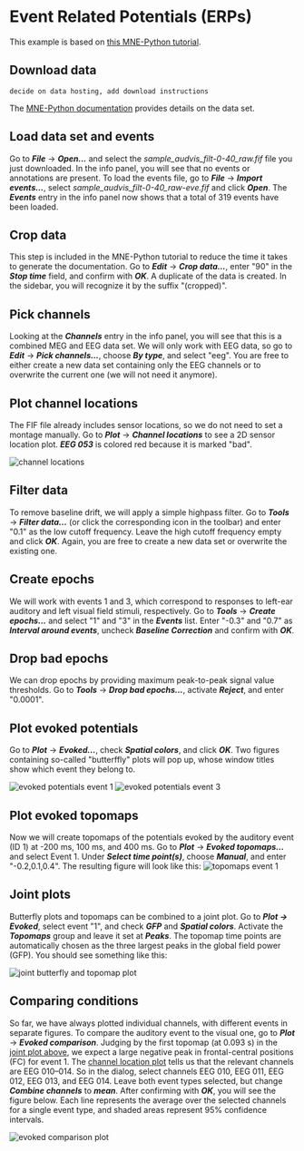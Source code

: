 # Event Related Potentials (ERPs)
This example is based on [this MNE-Python tutorial](https://mne.tools/stable/auto_tutorials/evoked/30_eeg_erp.html).

## Download data

```{admonition} TODO
decide on data hosting, add download instructions
```
The [MNE-Python documentation](https://mne.tools/stable/overview/datasets_index.html#sample) provides details on the data set.


## Load data set and events
Go to **_File_** → **_Open..._** and select the *sample_audvis_filt-0-40_raw.fif* file you just downloaded.
In the info panel, you will see that no events or annotations are present.
To load the events file, go to **_File_** → **_Import events..._**, select *sample_audvis_filt-0-40_raw-eve.fif* and click **_Open_**.
The **_Events_** entry in the info panel now shows that a total of 319 events have been loaded.


## Crop data
This step is included in the MNE-Python tutorial to reduce the time it takes to generate the documentation.
Go to **_Edit_** → **_Crop data..._**, enter "90" in the **_Stop time_** field, and confirm with **_OK_**.
A duplicate of the data is created.
In the sidebar, you will recognize it by the suffix "(cropped)".


## Pick channels
Looking at the **_Channels_** entry in the info panel, you will see that this is a combined MEG and EEG data set.
We will only work with EEG data, so go to **_Edit_** → **_Pick channels..._**, choose **_By type_**, and select "eeg".
You are free to either create a new data set containing only the EEG channels or to overwrite the current one (we will not need it anymore).

## Plot channel locations
The FIF file already includes sensor locations, so we do not need to set a montage manually.
Go to **_Plot_** → **_Channel locations_** to see a 2D sensor location plot.
**_EEG 053_** is colored red because it is marked "bad".

![channel locations](./images/erp/sensor_locations.png)


## Filter data
To remove baseline drift, we will apply a simple highpass filter.
Go to **_Tools_** → **_Filter data..._** (or click the corresponding icon in the toolbar) and enter "0.1" as the low cutoff frequency.
Leave the high cutoff frequency empty and click **_OK_**.
Again, you are free to create a new data set or overwrite the existing one.


## Create epochs
We will work with events 1 and 3, which correspond to responses to left-ear auditory and left visual field stimuli, respectively.
Go to **_Tools_** → **_Create epochs..._** and select "1" and "3" in the **_Events_** list.
Enter "-0.3" and "0.7" as **_Interval around events_**, uncheck **_Baseline Correction_** and confirm with **_OK_**.


## Drop bad epochs
We can drop epochs by providing maximum peak-to-peak signal value thresholds.
Go to **_Tools_** → **_Drop bad epochs..._**, activate **_Reject_**, and enter "0.0001".


## Plot evoked potentials
Go to **_Plot_** → **_Evoked..._**, check **_Spatial colors_**, and click **_OK_**.
Two figures containing so-called "butterffly" plots will pop up, whose window titles show which event they belong to.

![evoked potentials event 1](./images/erp/evoked_event_1.png) ![evoked potentials event 3](./images/erp/evoked_event_3.png)

## Plot evoked topomaps
Now we will create topomaps of the potentials evoked by the auditory event (ID 1) at -200 ms, 100 ms, and 400 ms.
Go to **_Plot_** → **_Evoked topomaps..._** and select Event 1.
Under **_Select time point(s)_**, choose **_Manual_**, and enter "-0.2,0.1,0.4".
The resulting figure will look like this:
![topomaps event 1](./images/erp/topomaps_event_1.png)


## Joint plots
Butterfly plots and topomaps can be combined to a joint plot.
Go to **_Plot → Evoked_**, select event "1", and check **_GFP_** and **_Spatial colors_**.
Activate the **_Topomaps_** group and leave it set at **_Peaks_**.
The topomap time points are automatically chosen as the three largest peaks in the global field power (GFP).
You should see something like this:

![joint butterfly and topomap plot](./images/erp/joint_plot.png)


## Comparing conditions
So far, we have always plotted individual channels, with different events in separate figures.
To compare the auditory event to the visual one, go to **_Plot_** → **_Evoked comparison_**.
Judging by the first topomap (at 0.093 s) in the [joint plot above](#joint-plots), we expect a large negative peak in frontal-central positions (FC) for event 1.
The [channel location plot](#plot-channel-locations) tells us that the relevant channels are EEG 010–014.
So in the dialog, select channels EEG 010, EEG 011, EEG 012, EEG 013, and EEG 014.
Leave both event types selected, but change **_Combine channels_** to **_mean_**.
After confirming with **_OK_**, you will see the figure below.
Each line represents the average over the selected channels for a single event type, and shaded areas represent 95% confidence intervals.

![evoked comparison plot](./images/erp/evoked_comparison.png)
